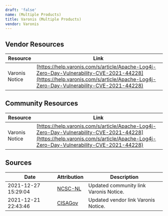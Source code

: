 ```yaml
---
draft: 'false'
name: (Multiple Products)
title: Varonis (Multiple Products)
vendor: Varonis
---
```


## Vendor Resources
| Resource | Link |
| --- | --- |
| Varonis Notice | [https://help.varonis.com/s/article/Apache-Log4j-Zero-Day-Vulnerability-CVE-2021-44228](https://help.varonis.com/s/article/Apache-Log4j-Zero-Day-Vulnerability-CVE-2021-44228) |

## Community Resources
| Resource | Link |
| --- | --- |
| Varonis Notice | [https://help.varonis.com/s/article/Apache-Log4j-Zero-Day-Vulnerability-CVE-2021-44228](https://help.varonis.com/s/article/Apache-Log4j-Zero-Day-Vulnerability-CVE-2021-44228) |


## Sources
| Date | Attribution | Description |
| --- | --- | --- |
| 2021-12-27 15:29:04 | [NCSC-NL](https://github.com/NCSC-NL/log4shell/blob/main/software/README.md) | Updated community link Varonis Notice.  |
| 2021-12-21 22:43:46 | [CISAGov](https://raw.githubusercontent.com/cisagov/log4j-affected-db/develop/README.md) | Updated vendor link Varonis Notice.  |
